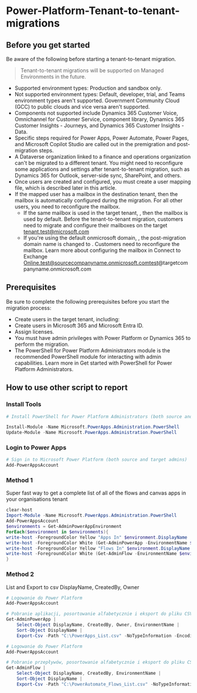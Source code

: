 # Power-Platform-Tenant-to-tenant-migrations
## Before you get started
Be aware of the following before starting a tenant-to-tenant migration.

>Tenant-to-tenant migrations will be supported on Managed Environments in the future.

- Supported environment types: Production and sandbox only.
- Not supported environment types: Default, developer, trial, and Teams environment types aren't supported. Government Community Cloud (GCC) to public clouds and vice versa aren't supported.
- Components not supported include Dynamics 365 Customer Voice, Omnichannel for Customer Service, component library, Dynamics 365 Customer Insights - Journeys, and Dynamics 365 Customer Insights - Data.
- Specific steps required for Power Apps, Power Automate, Power Pages, and Microsoft Copilot Studio are called out in the premigration and post-migration steps.
- A Dataverse organization linked to a finance and operations organization can't be migrated to a different tenant.
You might need to reconfigure some applications and settings after tenant-to-tenant migration, such as Dynamics 365 for Outlook, server-side sync, SharePoint, and others.
- Once users are created and configured, you must create a user mapping file, which is described later in this article.
- If the mapped user has a mailbox in the destination tenant, then the mailbox is automatically configured during the migration. For all other users, you need to reconfigure the mailbox.
    - If the same mailbox is used in the target tenant, , then the mailbox is used by default. Before the tenant-to-tenant migration, customers need to migrate and configure their mailboxes on the target tenant.test@microsoft.com
    - If you're using the default onmicrosoft domain, , the post-migration domain name is changed to . Customers need to reconfigure the mailbox. Learn more about configuring the mailbox in Connect to Exchange Online.test@sourcecompanyname.onmicrosoft.comtest@targetcompanyname.onmicrosoft.com

## Prerequisites
Be sure to complete the following prerequisites before you start the migration process:

- Create users in the target tenant, including:
- Create users in Microsoft 365 and Microsoft Entra ID.
- Assign licenses.
- You must have admin privileges with Power Platform or Dynamics 365 to perform the migration.
- The PowerShell for Power Platform Administrators module is the recommended PowerShell module for interacting with admin capabilities. Learn more in Get started with PowerShell for Power Platform Administrators.

## How to use other script to report
### Install Tools
```powershell
# Install PowerShell for Power Platform Administrators (both source and target admins)

Install-Module -Name Microsoft.PowerApps.Administration.PowerShell
Update-Module -Name Microsoft.PowerApps.Administration.PowerShell 
```
### Login to Power Apps
```powershell
# Sign in to Microsoft Power Platform (both source and target admins)
Add-PowerAppsAccount
```
### Method 1
Super fast way to get a complete list of all of the flows and canvas apps in your organisations tenant
```powershell
clear-host
Import-Module -Name Microsoft.PowerApps.Administration.PowerShell
Add-PowerAppsAccount
$environments = Get-AdminPowerAppEnvironment
ForEach($environment in $environments){
write-host -ForegroundColor Yellow "Apps In" $environment.DisplayName
write-host -ForegroundColor White (Get-AdminPowerApp -EnvironmentName $environment.EnvironmentName |Select DisplayName | write-host -ForegroundColor White )
write-host -ForegroundColor Yellow "Flows In" $environment.DisplayName
write-host -ForegroundColor White (Get-AdminFlow -EnvironmentName $environment.EnvironmentName |Select DisplayName | write-host -ForegroundColor White)
} 
```
### Method 2
List and Export to csv DisplayName, CreatedBy, Owner
```powershell
# Logowanie do Power Platform
Add-PowerAppsAccount

# Pobranie aplikacji, posortowanie alfabetycznie i eksport do pliku CSV
Get-AdminPowerApp | 
    Select-Object DisplayName, CreatedBy, Owner, EnvironmentName | 
    Sort-Object DisplayName | 
    Export-Csv -Path "C:\PowerApps_List.csv" -NoTypeInformation -Encoding UTF8

# Logowanie do Power Platform
Add-PowerAppsAccount

# Pobranie przepływów, posortowanie alfabetycznie i eksport do pliku CSV
Get-AdminFlow | 
    Select-Object DisplayName, CreatedBy, EnvironmentName | 
    Sort-Object DisplayName | 
    Export-Csv -Path "C:\PowerAutomate_Flows_List.csv" -NoTypeInformation -Encoding UTF8 
```


